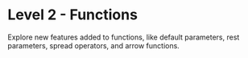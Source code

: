 # Level 2 - Functions
Explore new features added to functions, like default parameters, rest parameters, spread operators, and arrow functions.